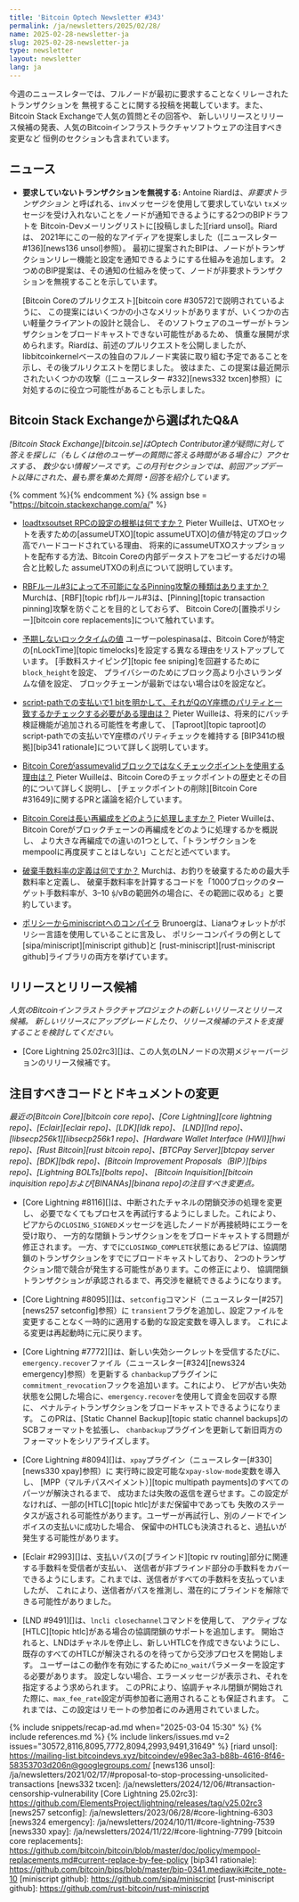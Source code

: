```yaml
---
title: 'Bitcoin Optech Newsletter #343'
permalink: /ja/newsletters/2025/02/28/
name: 2025-02-28-newsletter-ja
slug: 2025-02-28-newsletter-ja
type: newsletter
layout: newsletter
lang: ja
---
```

今週のニュースレターでは、フルノードが最初に要求することなくリレーされたトランザクションを
無視することに関する投稿を掲載しています。また、Bitcoin Stack Exchangeで人気の質問とその回答や、
新しいリリースとリリース候補の発表、人気のBitcoinインフラストラクチャソフトウェアの注目すべき変更など
恒例のセクションも含まれています。

## ニュース

- **<!--ignoring-unsolicited-transactions-->要求していないトランザクションを無視する:**
  Antoine Riardは、_非要求トランザクション_ と呼ばれる、`inv`メッセージを使用して要求していない
  `tx`メッセージを受け入れないことをノードが通知できるようにする2つのBIPドラフトを
  Bitcoin-Devメーリングリストに[投稿しました][riard unsol]。Riardは、
  2021年にこの一般的なアイディアを提案しました（[ニュースレター #136][news136 unsol]参照）。
  最初に提案されたBIPは、ノードがトランザクションリレー機能と設定を通知できるようにする仕組みを追加します。
  2つめのBIP提案は、その通知の仕組みを使って、ノードが非要求トランザクションを無視することを示しています。

  [Bitcoin Coreのプルリクエスト][bitcoin core #30572]で説明されているように、
  この提案にはいくつかの小さなメリットがありますが、いくつかの古い軽量クライアントの設計と競合し、
  そのソフトウェアのユーザーがトランザクションをブロードキャストできない可能性があるため、
  慎重な展開が求められます。Riardは、前述のプルリクエストを公開しましたが、
  libbitcoinkernelベースの独自のフルノード実装に取り組む予定であることを示し、その後プルリクエストを閉じました。
  彼はまた、この提案は最近開示されたいくつかの攻撃（[ニュースレター #332][news332 txcen]参照）に対処するのに役立つ可能性があることも示しました。

## Bitcoin Stack Exchangeから選ばれたQ&A

*[Bitcoin Stack Exchange][bitcoin.se]はOptech Contributor達が疑問に対して答えを探しに（もしくは他のユーザーの質問に答える時間がある場合に）アクセスする、
数少ない情報ソースです。この月刊セクションでは、前回アップデート以降にされた、最も票を集めた質問・回答を紹介しています。*

{% comment %}<!-- https://bitcoin.stackexchange.com/search?tab=votes&q=created%3a1m..%20is%3aanswer -->{% endcomment %}
{% assign bse = "https://bitcoin.stackexchange.com/a/" %}

- [loadtxsoutset RPCの設定の根拠は何ですか？]({{bse}}125627)
  Pieter Wuilleは、UTXOセットを表すための[assumeUTXO][topic assumeUTXO]の値が特定のブロック高でハードコードされている理由、
  将来的にassumeUTXOスナップショットを配布する方法、Bitcoin Coreの内部データストアをコピーするだけの場合と比較した
  assumeUTXOの利点について説明しています。

- [RBFルール#3によって不可能になるPinning攻撃の種類はありますか？]({{bse}}125461)
  Murchは、[RBF][topic rbf]ルール#3は、[Pinning][topic transaction pinning]攻撃を防ぐことを目的としておらず、
  Bitcoin Coreの[置換ポリシー][bitcoin core replacements]について触れています。

- [<!--unexpected-locktime-values-->予期しないロックタイムの値]({{bse}}125562)
  ユーザーpolespinasaは、Bitcoin Coreが特定の[nLockTime][topic timelocks]を設定する異なる理由をリストアップしています。
  [手数料スナイピング][topic fee sniping]を回避するために`block_height`を設定、
  プライバシーのためにブロック高より小さいランダムな値を設定、
  ブロックチェーンが最新ではない場合は0を設定など。

- [script-pathでの支払いで1 bitを明かして、それがQのY座標のパリティと一致するかチェックする必要がある理由は？]({{bse}}125502)
  Pieter Wuilleは、将来的にバッチ検証機能が追加される可能性を考慮して、
  [Taproot][topic taproot]のscript-pathでの支払いでY座標のパリティチェックを維持する
  [BIP341の根拠][bip341 rationale]について詳しく説明しています。

- [Bitcoin Coreがassumevalidブロックではなくチェックポイントを使用する理由は？]({{bse}}125626)
  Pieter Wuilleは、Bitcoin Coreのチェックポイントの歴史とその目的について詳しく説明し、
  [チェックポイントの削除][Bitcoin Core #31649]に関するPRと議論を紹介しています。

- [Bitcoin Coreは長い再編成をどのように処理しますか？]({{bse}}105525)
  Pieter Wuilleは、Bitcoin Coreがブロックチェーンの再編成をどのように処理するかを概説し、
  より大きな再編成での違いの1つとして、「トランザクションをmempoolに再度戻すことはしない」ことだと述べています。

- [<!--what-is-the-definition-of-discard-feerate-->破棄手数料率の定義は何ですか？]({{bse}}125623)
  Murchは、お釣りを破棄するための最大手数料率と定義し、
  破棄手数料率を計算するコードを「1000ブロックのターゲット手数料率が、3–10 ṩ/vBの範囲外の場合に、その範囲に収める」と要約しています。

- [ポリシーからminiscriptへのコンパイラ]({{bse}}125406)
  Brunoergは、Lianaウォレットがポリシー言語を使用していることに言及し、
  ポリシーコンパイラの例として[sipa/miniscript][miniscript github]と
  [rust-miniscript][rust-miniscript github]ライブラリの両方を挙げています。

## リリースとリリース候補

_人気のBitcoinインフラストラクチャプロジェクトの新しいリリースとリリース候補。
新しいリリースにアップグレードしたり、リリース候補のテストを支援することを検討してください。_

- [Core Lightning 25.02rc3][]は、この人気のLNノードの次期メジャーバージョンのリリース候補です。

## 注目すべきコードとドキュメントの変更

_最近の[Bitcoin Core][bitcoin core repo]、[Core
Lightning][core lightning repo]、[Eclair][eclair repo]、[LDK][ldk repo]、
[LND][lnd repo]、[libsecp256k1][libsecp256k1 repo]、[Hardware Wallet
Interface (HWI)][hwi repo]、[Rust Bitcoin][rust bitcoin repo]、[BTCPay
Server][btcpay server repo]、[BDK][bdk repo]、[Bitcoin Improvement
Proposals（BIP）][bips repo]、[Lightning BOLTs][bolts repo]、
[Bitcoin Inquisition][bitcoin inquisition repo]および[BINANAs][binana repo]の注目すべき変更点。_

- [Core Lightning #8116][]は、中断されたチャネルの閉鎖交渉の処理を変更し、
  必要でなくてもプロセスを再試行するようにしました。これにより、
  ピアからの`CLOSING_SIGNED`メッセージを逃したノードが再接続時にエラーを受け取り、
  一方的な閉鎖トランザクションををブロードキャストする問題が修正されます。
  一方、すでに`CLOSINGD_COMPLETE`状態にあるピアは、協調閉鎖のトランザクションをすでにブロードキャストしており、
  2つのトランザクション間で競合が発生する可能性があります。この修正により、
  協調閉鎖トランザクションが承認されるまで、再交渉を継続できるようになります。

- [Core Lightning #8095][]は、`setconfig`コマンド（ニュースレター[#257][news257 setconfig]参照）に
  `transient`フラグを追加し、設定ファイルを変更することなく一時的に適用する動的な設定変数を導入します。
  これによる変更は再起動時に元に戻ります。

- [Core Lightning #7772][]は、新しい失効シークレットを受信するたびに、
  `emergency.recover`ファイル（ニュースレター[#324][news324 emergency]参照）を更新する
  `chanbackup`プラグインに`commitment_revocation`フックを追加います。これにより、
  ピアが古い失効状態を公開した場合に、`emergency.recover`を使用して資金を回収する際に、
  ペナルティトランザクションをブロードキャストできるようになります。
  このPRは、[Static Channel Backup][topic static channel backups]のSCBフォーマットを拡張し、
  `chanbackup`プラグインを更新して新旧両方のフォーマットをシリアライズします。

- [Core Lightning #8094][]は、`xpay`プラグイン（ニュースレター[#330][news330 xpay]参照）に
  実行時に設定可能な`xpay-slow-mode`変数を導入し、
  [MPP（マルチパスペイメント）][topic multipath payments]のすべてのパーツが解決されるまで、
  成功または失敗の返信を遅らせます。この設定がなければ、一部の[HTLC][topic htlc]がまだ保留中であっても
  失敗のステータスが返される可能性があります。ユーザーが再試行し、別のノードでインボイスの支払いに成功した場合、
  保留中のHTLCも決済されると、過払いが発生する可能性があります。

- [Eclair #2993][]は、支払いパスの[ブラインド][topic rv routing]部分に関連する手数料を受信者が支払い、
  送信者が非ブラインド部分の手数料をカバーできるようにします。これまでは、送信者がすべての手数料を支払っていましたが、
  これにより、送信者がパスを推測し、潜在的にブラインドを解除できる可能性がありました。

- [LND #9491][]は、`lncli closechannel`コマンドを使用して、
  アクティブな[HTLC][topic htlc]がある場合の協調閉鎖のサポートを追加します。
  開始されると、LNDはチャネルを停止し、新しいHTLCを作成できないようにし、
  既存のすべてのHTLCが解決されるのを待ってから交渉プロセスを開始します。
  ユーザーはこの動作を有効にするために`no_wait`パラメーターを設定する必要があります。
  設定しない場合、エラーメッセージが表示され、それを指定するよう求められます。
  このPRにより、協調チャネル閉鎖が開始された際に、`max_fee_rate`設定が両参加者に適用されることも保証されます。
  これまでは、この設定はリモートの参加者にのみ適用されていました。

{% include snippets/recap-ad.md when="2025-03-04 15:30" %}
{% include references.md %}
{% include linkers/issues.md v=2 issues="30572,8116,8095,7772,8094,2993,9491,31649" %}
[riard unsol]: https://mailing-list.bitcoindevs.xyz/bitcoindev/e98ec3a3-b88b-4616-8f46-58353703d206n@googlegroups.com/
[news136 unsol]: /ja/newsletters/2021/02/17/#proposal-to-stop-processing-unsolicited-transactions
[news332 txcen]: /ja/newsletters/2024/12/06/#transaction-censorship-vulnerability
[Core Lightning 25.02rc3]: https://github.com/ElementsProject/lightning/releases/tag/v25.02rc3
[news257 setconfig]: /ja/newsletters/2023/06/28/#core-lightning-6303
[news324 emergency]: /ja/newsletters/2024/10/11/#core-lightning-7539
[news330 xpay]: /ja/newsletters/2024/11/22/#core-lightning-7799
[bitcoin core replacements]: https://github.com/bitcoin/bitcoin/blob/master/doc/policy/mempool-replacements.md#current-replace-by-fee-policy
[bip341 rationale]: https://github.com/bitcoin/bips/blob/master/bip-0341.mediawiki#cite_note-10
[miniscript github]: https://github.com/sipa/miniscript
[rust-miniscript github]: https://github.com/rust-bitcoin/rust-miniscript
